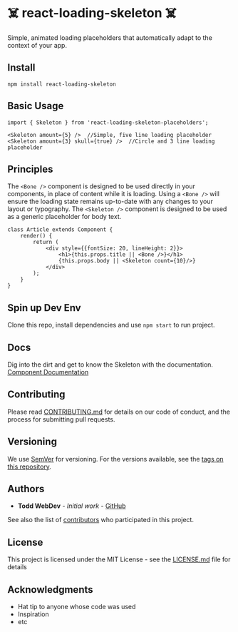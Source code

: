 # ☠️ react-loading-skeleton ☠️

Simple, animated loading placeholders that automatically adapt to the context of your app.

## Install
```
npm install react-loading-skeleton
```

## Basic Usage
```
import { Skeleton } from 'react-loading-skeleton-placeholders';

<Skeleton amount={5} />  //Simple, five line loading placeholder
<Skeleton amount={3} skull={true} />  //Circle and 3 line loading placeholder
```

## Principles
The `<Bone />` component is designed to be used directly in your components, in place of content while it is loading.  Using a `<Bone />` will ensure the loading state remains up-to-date with any changes to your layout or typography. The `<Skeleton />` component is designed to be used as a generic placeholder for body text.
```
class Article extends Component {
    render() {
        return (
            <div style={{fontSize: 20, lineHeight: 2}}>
                <h1>{this.props.title || <Bone />}</h1>
                {this.props.body || <Skeleton count={10}/>}
            </div>
        );
    }
}
```

## Spin up Dev Env

Clone this repo, install dependencies and use `npm start` to run project.

## Docs
Dig into the dirt and get to know the Skeleton with the documentation. 
[Component Documentation](http://toddwebdev.github.io/react-loading-skeleton/)


## Contributing

Please read [CONTRIBUTING.md](https://gist.github.com/PurpleBooth/b24679402957c63ec426) for details on our code of conduct, and the process for submitting pull requests.

## Versioning

We use [SemVer](http://semver.org/) for versioning. For the versions available, see the [tags on this repository](https://github.com/your/project/tags). 

## Authors

* **Todd WebDev** - *Initial work* - [GitHub](https://github.com/ToddWebDev)

See also the list of [contributors](https://github.com/toddwebdev/react-loading-skeleton/contributors) who participated in this project.

## License

This project is licensed under the MIT License - see the [LICENSE.md](LICENSE.md) file for details

## Acknowledgments

* Hat tip to anyone whose code was used
* Inspiration
* etc
